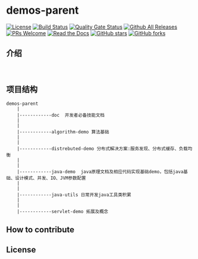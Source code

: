 # demos-parent
[![License](https://img.shields.io/badge/license-Apache-blue.svg)](http://opensource.org/licenses/Apache)
[![Build Status](https://www.travis-ci.org/Devonmusa/demos-parent.svg?branch=master)](https://www.travis-ci.org/Devonmusa/demos-parent)
[![Quality Gate Status](https://sonarcloud.io/api/project_badges/measure?project=demos-parent&metric=alert_status)](https://sonarcloud.io/dashboard?id=demos-parent)
[![Github All Releases](https://img.shields.io/github/downloads/atom/atom/total.svg)](https://github.com/Devonmusa/demos-parent)
[![PRs Welcome](https://img.shields.io/badge/PRs-welcome-brightgreen.svg)](https://github.com/Devonmusa/demos-parent/pulls)
[![Read the Docs](https://img.shields.io/readthedocs/pip.svg)](https://github.com/Devonmusa/demos-parent/doc/index.md)
[![GitHub stars](https://img.shields.io/github/stars/Devonmusa/demos-parent.svg?style=social&label=Stars)](https://github.com/Devonmusa/demos-parent)
[![GitHub forks](https://img.shields.io/github/forks/Devonmusa/demos-parent.svg?style=social&label=Fork)](https://github.com/Devonmusa/demos-parent)
## 介绍

　　

##  项目结构

    demos-parent
        |
        |------------doc  开发者必备技能文档
        |
        |
        |------------algorithm-demo 算法基础
        |
        |
        |------------distrebuted-demo 分布式解决方案:服务发现、分布式缓存、负载均衡
        |
        |
        |------------java-demo  java原理文档及相应代码实现基础demo，包括java基础、设计模式、并发、IO、JVM参数配置
        |
        |
        |------------java-utils 日常开发java工具类积累
        |
        |
        |------------servlet-demo 拓展及概念
## How to contribute




## License
